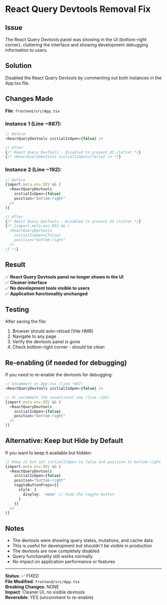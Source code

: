 # React Query Devtools Removal Fix

## Issue
The React Query Devtools panel was showing in the UI (bottom-right corner), cluttering the interface and showing development debugging information to users.

## Solution
Disabled the React Query Devtools by commenting out both instances in the App.tsx file.

## Changes Made

**File**: `frontend/src/App.tsx`

### Instance 1 (Line ~887):
```typescript
// Before
<ReactQueryDevtools initialIsOpen={false} />

// After
{/* React Query DevTools - Disabled to prevent UI clutter */}
{/* <ReactQueryDevtools initialIsOpen={false} /> */}
```

### Instance 2 (Line ~192):
```typescript
// Before
{import.meta.env.DEV && (
  <ReactQueryDevtools
    initialIsOpen={false}
    position="bottom-right"
  />
)}

// After
{/* React Query DevTools - Disabled to prevent UI clutter */}
{/* {import.meta.env.DEV && (
  <ReactQueryDevtools
    initialIsOpen={false}
    position="bottom-right"
  />
)} */}
```

## Result

✅ **React Query Devtools panel no longer shows in the UI**  
✅ **Cleaner interface**  
✅ **No development tools visible to users**  
✅ **Application functionality unchanged**  

## Testing

After saving the file:
1. Browser should auto-reload (Vite HMR)
2. Navigate to any page
3. Verify the devtools panel is gone
4. Check bottom-right corner - should be clean

## Re-enabling (if needed for debugging)

If you need to re-enable the devtools for debugging:

```typescript
// Uncomment in App.tsx (line ~887)
<ReactQueryDevtools initialIsOpen={false} />

// Or uncomment the conditional one (line ~192)
{import.meta.env.DEV && (
  <ReactQueryDevtools
    initialIsOpen={false}
    position="bottom-right"
  />
)}
```

## Alternative: Keep but Hide by Default

If you want to keep it available but hidden:

```typescript
// Keep it but set initialIsOpen to false and position to bottom-right
{import.meta.env.DEV && (
  <ReactQueryDevtools
    initialIsOpen={false}
    position="bottom-right"
    toggleButtonProps={{
      style: {
        display: 'none' // Hide the toggle button
      }
    }}
  />
)}
```

## Notes

- The devtools were showing query states, mutations, and cache data
- This is useful for development but shouldn't be visible in production
- The devtools are now completely disabled
- Query functionality still works normally
- No impact on application performance or features

---

**Status**: ✅ FIXED  
**File Modified**: `frontend/src/App.tsx`  
**Breaking Changes**: NONE  
**Impact**: Cleaner UI, no visible devtools  
**Reversible**: YES (uncomment to re-enable)  
